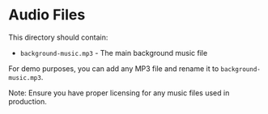 # Audio Files

This directory should contain:
- `background-music.mp3` - The main background music file

For demo purposes, you can add any MP3 file and rename it to `background-music.mp3`.

Note: Ensure you have proper licensing for any music files used in production.
